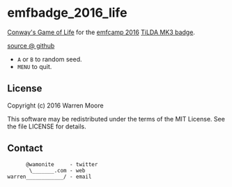 # emfbadge_2016_life

[Conway's Game of Life](https://en.wikipedia.org/wiki/Conway%27s_Game_of_Life) for the [emfcamp 2016](https://www.emfcamp.org/) [TiLDA MK3 badge](https://badge.emfcamp.org/wiki/TiLDA_MK3).

[source @ github](https://github.com/wamonite/emfbadge_2016_life)

* `A` or `B` to random seed.
* `MENU` to quit.

## License

Copyright (c) 2016 Warren Moore

This software may be redistributed under the terms of the MIT License.
See the file LICENSE for details.

## Contact

          @wamonite     - twitter
           \_______.com - web
    warren____________/ - email
